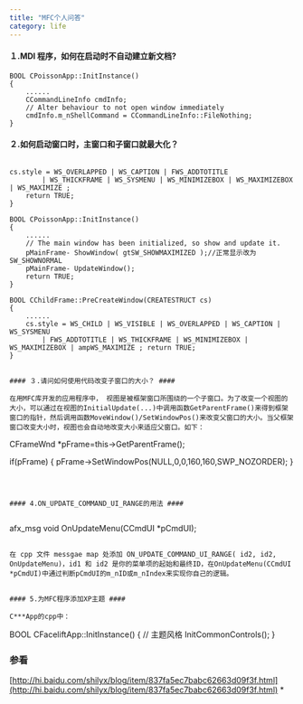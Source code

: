 ```yaml
---
title: "MFC个人问答"
category: life
---
```



#### １.MDI 程序，如何在启动时不自动建立新文档? ####


```
BOOL CPoissonApp::InitInstance()
{
    ......
    CCommandLineInfo cmdInfo;
    // Alter behaviour to not open window immediately
    cmdInfo.m_nShellCommand = CCommandLineInfo::FileNothing;
}
```



#### ２.如何启动窗口时，主窗口和子窗口就最大化？ ####


```

cs.style = WS_OVERLAPPED | WS_CAPTION | FWS_ADDTOTITLE
        | WS_THICKFRAME | WS_SYSMENU | WS_MINIMIZEBOX | WS_MAXIMIZEBOX | WS_MAXIMIZE ;
    return TRUE;
}

BOOL CPoissonApp::InitInstance()
{
    ......
    // The main window has been initialized, so show and update it.
    pMainFrame- ShowWindow( gtSW_SHOWMAXIMIZED );//正常显示改为SW_SHOWNORMAL
    pMainFrame- UpdateWindow();
    return TRUE;
}

BOOL CChildFrame::PreCreateWindow(CREATESTRUCT cs)
{
    ......
    cs.style = WS_CHILD | WS_VISIBLE | WS_OVERLAPPED | WS_CAPTION | WS_SYSMENU
        | FWS_ADDTOTITLE | WS_THICKFRAME | WS_MINIMIZEBOX | WS_MAXIMIZEBOX | ampWS_MAXIMIZE ; return TRUE;
} 


#### ３.请问如何使用代码改变子窗口的大小？ ####

在用MFC库开发的应用程序中， 视图是被框架窗口所围绕的一个子窗口。为了改变一个视图的大小，可以通过在视图的InitialUpdate(...)中调用函数GetParentFrame()来得到框架窗口的指针，然后调用函数MoveWindow()/SetWindowPos()来改变父窗口的大小。当父框架窗口改变大小时，视图也会自动地改变大小来适应父窗口。如下：

```
CFrameWnd *pFrame=this->GetParentFrame(); 

if(pFrame)
{ 
    pFrame->SetWindowPos(NULL,0,0,160,160,SWP_NOZORDER); 
}
```



#### 4.ON_UPDATE_COMMAND_UI_RANGE的用法 ####


```
afx_msg void OnUpdateMenu(CCmdUI *pCmdUI);
```

在 cpp 文件 messgae map 处添加 ON_UPDATE_COMMAND_UI_RANGE( id2, id2, OnUpdateMenu)，id1 和 id2 是你的菜单项的起始和最终ID，在OnUpdateMenu(CCmdUI *pCmdUI)中通过判断pCmdUI的m_nID或m_nIndex来实现你自己的逻辑。


#### 5.为MFC程序添加XP主题 ####

C***App的cpp中：

```

BOOL CFaceliftApp::InitInstance()
{
    // 主题风格
    InitCommonControls();
} 


### 参看 ###
[http://hi.baidu.com/shilyx/blog/item/837fa5ec7babc62663d09f3f.html](http://hi.baidu.com/shilyx/blog/item/837fa5ec7babc62663d09f3f.html) *
